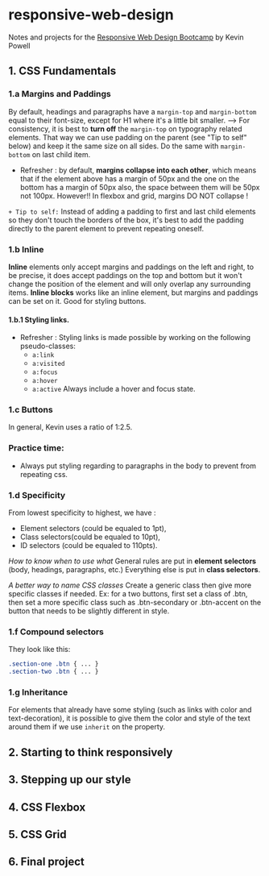 # responsive-web-design
Notes and projects for the [Responsive Web Design Bootcamp](https://scrimba.com/course/gresponsive/) by Kevin Powell

## 1. CSS Fundamentals
### 1.a Margins and Paddings
By default, headings and paragraphs have a `margin-top` and `margin-bottom` equal to their font-size, except for H1 where it's a little bit smaller. 
--> For consistency, it is best to **turn off** the `margin-top` on typography related elements. That way we can use padding on the parent (see "Tip to self" below) and keep it the same size on all sides. Do the same with `margin-bottom` on last child item.
- Refresher : by default, **margins collapse into each other**, which means that if the element above has a margin of 50px and the one on the bottom has a margin of 50px also, the space between them will be 50px not 100px. However!! In flexbox and grid, margins DO NOT collapse !

`+ Tip to self:` Instead of adding a padding to first and last child elements so they don't touch the borders of the box, it's best to add the padding directly to the parent element to prevent repeating oneself.

### 1.b Inline

**Inline** elements only accept margins and paddings on the left and right, to be precise, it does accept paddings on the top and bottom but it won't change the position of the element and will only overlap any surrounding items.
**Inline blocks** works like an inline element, but margins and paddings can be set on it. Good for styling buttons.
 
#### 1.b.1 Styling links.
- Refresher : Styling links is made possible by working on the following pseudo-classes:
  - `a:link`
  - `a:visited`
  - `a:focus`
  - `a:hover`
  - `a:active`
Always include a hover and focus state.

### 1.c Buttons
In general, Kevin uses a ratio of 1:2.5.

### Practice time:
- Always put styling regarding to paragraphs in the body to prevent from repeating css.

### 1.d Specificity
From lowest specificity to highest, we have :
- Element selectors (could be equaled to 1pt),
- Class selectors(could be equaled to 10pt),
- ID selectors (could be equaled to 110pts).

*How to know when to use what*
General rules are put in **element selectors** (body, headings, paragraphs, etc.)
Everything else is put in **class selectors**.

*A better way to name CSS classes*
Create a generic class then give more specific classes if needed.
Ex: for a two buttons, first set a class of .btn, then set a more specific class such as .btn-secondary or .btn-accent on the button that needs to be slightly different in style.

### 1.f Compound selectors

They look like this:
```css
.section-one .btn { ... }
.section-two .btn { ... }
```

### 1.g Inheritance

For elements that already have some styling (such as links with color and text-decoration), it is possible to give them the color and style of the text around them if we use `inherit` on the property.


## 2. Starting to think responsively
## 3. Stepping up our style
## 4. CSS Flexbox
## 5. CSS Grid
## 6. Final project
